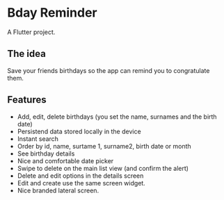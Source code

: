 # Bday Reminder

A  Flutter project.

## The idea

Save your friends birthdays so the app can remind you to congratulate them.

## Features
- Add, edit, delete birthdays (you set the name, surnames and the birth date)
- Persistend data stored locally in the device
- Instant search
- Order by id, name, surtame 1, surname2, birth date or month
- See birthday details
- Nice and comfortable date picker
- Swipe to delete on the main list view (and confirm the alert)
- Delete and edit options in the details screen
- Edit and create use the same screen widget.
- Nice branded lateral screen.
